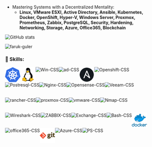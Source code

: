 - Mastering Systems with a Decentralized Mentality:
  - **Linux, VMware ESXI, Active Directory, Ansible, Kubernetes, Docker, OpenShift, Hyper-V, Windows Server, Proxmox, Prometheus, Zabbix, PostgreSQL, Security, Hardening, Networking, Storage, Azure, Office365, Blockchain**
    
![GitHub stats](https://github-readme-stats.vercel.app/api?username=faruk-guler&show_icons=true&theme=transparent)
<p> <img src="https://komarev.com/ghpvc/?username=faruk-guler&label=Profile%20views&color=0e75b6&style=flat" alt="faruk-guler"/>

### 🔧 Skills:

<img align="left" alt="Kubernetes" width="50px" src="https://raw.githubusercontent.com/github/explore/cebd63002168a05a6a642f309227eefeccd92950/topics/kubernetes/kubernetes.png">
<img align="left" alt="linux" width="50px" src="https://raw.githubusercontent.com/github/explore/cebd63002168a05a6a642f309227eefeccd92950/topics/linux/linux.png" />
<img align="left" alt="Win-CSS" height="50" src="https://cdn.worldvectorlogo.com/logos/windows.svg">
<img align="left" alt="ad-CSS" height="50" src="https://symbols.getvecta.com/stencil_27/4_active-directory.0d97ea0de6.svg">
<img align="left" alt="Ansible" width="50px" src="https://raw.githubusercontent.com/github/explore/78df643247d429f6cc873026c0622819ad797942/topics/ansible/ansible.png">
<img align="left" alt="Openshift-CSS" height="50" src="https://www.logo.wine/a/logo/OpenShift/OpenShift-Logo.wine.svg">
<img align="left" alt="Postresql-CSS" height="50" src="https://upload.wikimedia.org/wikipedia/commons/thumb/2/29/Postgresql_elephant.svg/640px-Postgresql_elephant.svg.png">
<img align="left" alt="Nginx-CSS" height="50" src="https://www.brkdgn.com/wp-content/uploads/2018/01/nginx-logo.png">
<img align="left" alt="Opensense-CSS" height="50" src="https://www.telekim.de/uploads/tx_revslider/media/f2445-OPN_sense_Logo_Partner_de.jpg">
<img align="left" alt="Veeam-CSS" height="50" src="https://upload.wikimedia.org/wikipedia/commons/b/be/Veeam-backup-replication-v9-logo.png">
<img align="left" alt="rancher-CSS" height="50" src="https://www.rancher.com/assets/img/logos/rancher-suse-logo-stacked-color.svg">
<img align="left" alt="proxmox-CSS" height="50" src="https://ict-berlin.de/wp-content/uploads/2024/10/proxmox-logo-stacked-color.svg">
<img align="left" alt="vmware-CSS" height="50" src="https://amplab.cs.berkeley.edu/wp-content/uploads/2015/07/logo-vmware.png">
<img align="left" alt="Nmap-CSS" height="50" src="https://nmap.org/images/sitelogo-2x.png">
<img align="left" alt="Wireshark-CSS" height="50" src="https://upload.wikimedia.org/wikipedia/commons/c/c6/Wireshark_icon_new.png">
<img align="left" alt="ZABBIX-CSS" height="50" src="https://post-schwarz.de/wp-content/uploads/2020/06/891729651d169fe5627ad2e67241eec9.jpeg">
<img align="left" alt="Exchange-CSS" height="50" src="https://upload.wikimedia.org/wikipedia/commons/thumb/e/ea/Microsoft_Exchange_%282019-present%29.svg/250px-Microsoft_Exchange_%282019-present%29.svg.png">
<img align="left" alt="Bash-CSS" height="50" src="https://cdn.jsdelivr.net/gh/devicons/devicon/icons/bash/bash-plain.svg">
<img align="left" alt="docker" width="50px" src="https://raw.githubusercontent.com/github/explore/cebd63002168a05a6a642f309227eefeccd92950/topics/docker/docker.png">
<img align="left" alt="office365-CSS" height="50" src="https://ofmark.com/media/45496/catalog/80000811-01.jpg">
<img align="left" alt="Git" width="50px" src="https://raw.githubusercontent.com/github/explore/80688e429a7d4ef2fca1e82350fe8e3517d3494d/topics/git/git.png">
<img align="left" alt="Azure-CSS" height="50" src="https://swimburger.net/media/ppnn3pcl/azure.png">
<img align="left" alt="PS-CSS" height="50" src="https://upload.wikimedia.org/wikipedia/commons/2/2f/PowerShell_5.0_icon.png">
<br />

